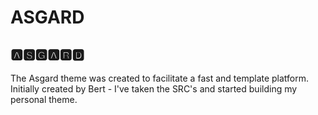 # ASGARD

## 🅰🆂🅶🅰🆁🅳

The Asgard theme was created to facilitate a fast and template platform.
Initially created by Bert - I've taken the SRC's and started building my personal theme.

